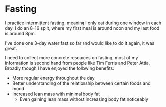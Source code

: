 # Fasting

I practice intermittent fasting, meaning I only eat during one window in each day. I do an 8-16 split, where my first meal is around noon and my last food is around 8pm. 

I've done one 3-day water fast so far and would like to do it again, it was great.

I need to collect more concrete resources on fasting, most of my information is second hand from people like Tim Ferris and Peter Attia. Broadly though I have enjoyed the following benefits:

* More regular energy throughout the day
* Better understanding of the relationship between certain foods and mood
* Increased lean mass with minimal body fat
  * Even gaining lean mass without increasing body fat noticeably



